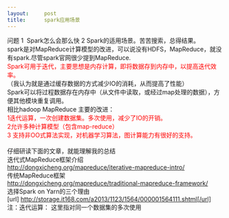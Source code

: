 ```yaml
---
layout:     post
title:      spark应用场景
---
```

<div id="article_content" class="article_content clearfix csdn-tracking-statistics" data-pid="blog" data-mod="popu_307" data-dsm="post">
								            <link rel="stylesheet" href="https://csdnimg.cn/release/phoenix/template/css/ck_htmledit_views-f76675cdea.css">
						<div class="htmledit_views" id="content_views">
                
问题 1  Spark怎么会那么快 2 Spark的适用场景。苦苦搜索，总得结果。<br>
spark是对MapReduce计算模型的改进，可以说没有HDFS，MapReduce，就没有spark.尽管spark官网很少提到MapReduce.<br><span style="color:#FF0000;">Spark可用于迭代，主要思想是内存计算，即将数据存到内存中，以提高迭代效率。</span><br>
（我认为就是通过缓存数据的方式减少IO的消耗，从而提高了性能）<br>
Spark可以将过程数据存在内存中（从文件中读取，或经过map处理的数据），方便其他模块重复调用。<br>
相比hadoop MapReduce 主要的改进：<br><span style="color:#FF0000;">1迭代运算，一次创建数据集。多次使用，减少了IO的开销。<br>
2允许多种计算模型（包含map-reduce）<br>
3 支持非OO式算法实现，对机器学习算法，图计算能力有很好的支持。</span><br><br>
仔细研读下面的文章，就能理解我的总结<br>
迭代式MapReduce框架介绍<br><a href="http://dongxicheng.org/mapreduce/iterative-mapreduce-intro/" rel="nofollow">http://dongxicheng.org/mapreduce/iterative-mapreduce-intro/</a><br>
传统MapReduce框架  <br><a href="http://dongxicheng.org/mapreduce/traditional-mapreduce-framework/" rel="nofollow">http://dongxicheng.org/mapreduce/traditional-mapreduce-framework/</a><br>
选择Spark on Yarn的三个理由<br>
[url] http://storage.it168.com/a2013/1123/1564/000001564111.shtml[/url]<br>
注：迭代运算： 这里指对同一个数据集的多次使用<br>            </div>
                </div>